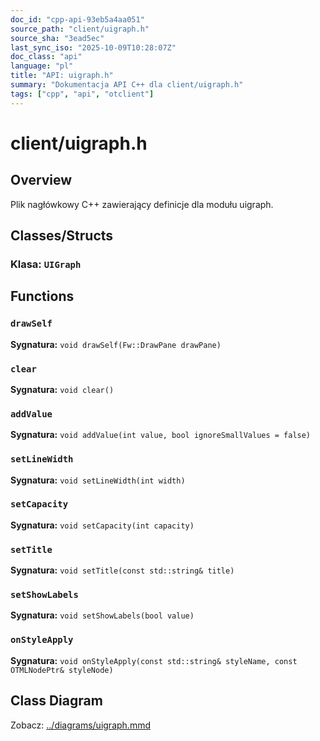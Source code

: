```yaml
---
doc_id: "cpp-api-93eb5a4aa051"
source_path: "client/uigraph.h"
source_sha: "3ead5ec"
last_sync_iso: "2025-10-09T10:28:07Z"
doc_class: "api"
language: "pl"
title: "API: uigraph.h"
summary: "Dokumentacja API C++ dla client/uigraph.h"
tags: ["cpp", "api", "otclient"]
---
```


# client/uigraph.h

## Overview

Plik nagłówkowy C++ zawierający definicje dla modułu uigraph.

## Classes/Structs

### Klasa: `UIGraph`

## Functions

### `drawSelf`

**Sygnatura:** `void drawSelf(Fw::DrawPane drawPane)`

### `clear`

**Sygnatura:** `void clear()`

### `addValue`

**Sygnatura:** `void addValue(int value, bool ignoreSmallValues = false)`

### `setLineWidth`

**Sygnatura:** `void setLineWidth(int width)`

### `setCapacity`

**Sygnatura:** `void setCapacity(int capacity)`

### `setTitle`

**Sygnatura:** `void setTitle(const std::string& title)`

### `setShowLabels`

**Sygnatura:** `void setShowLabels(bool value)`

### `onStyleApply`

**Sygnatura:** `void onStyleApply(const std::string& styleName, const OTMLNodePtr& styleNode)`

## Class Diagram

Zobacz: [../diagrams/uigraph.mmd](../diagrams/uigraph.mmd)

